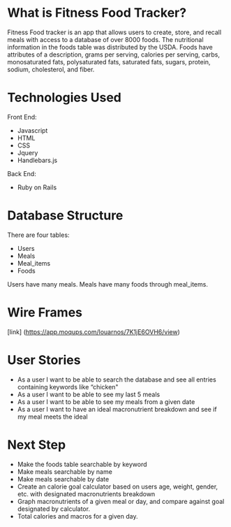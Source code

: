 # What is Fitness Food Tracker?

Fitness Food tracker is an app that allows users to create, store, and recall meals with access to a database of over 8000 foods. The nutritional information in the foods table was distributed by the USDA. Foods have attributes of a description, grams per serving, calories per serving, carbs, monosaturated fats, polysaturated fats, saturated fats, sugars, protein, sodium, cholesterol, and fiber.

# Technologies Used

Front End:
 - Javascript
 - HTML
 - CSS
 - Jquery
 - Handlebars.js
 
 Back End:
 - Ruby on Rails

# Database Structure

There are four tables:
  - Users
  - Meals
  - Meal_items
  - Foods
    
  Users have many meals. Meals have many foods through meal_items. 
    
# Wire Frames

[link] (https://app.moqups.com/louarnos/7K1jE6OVH6/view)

# User Stories

- As a user I want to be able to search the database and see all entries containing keywords like “chicken"
- As a user I want to be able to see my last 5 meals
- As a user I want to be able to see my meals from a given date
- As a user I want to have an ideal macronutrient breakdown and see if my meal meets the ideal

# Next Step

- Make the foods table searchable by keyword
- Make meals searchable by name
- Make meals searchable by date
- Create an calorie goal calculator based on users age, weight, gender, etc. with designated macronutrients breakdown
- Graph macronutrients of a given meal or day, and compare against goal designated by calculator. 
- Total calories and macros for a given day.
